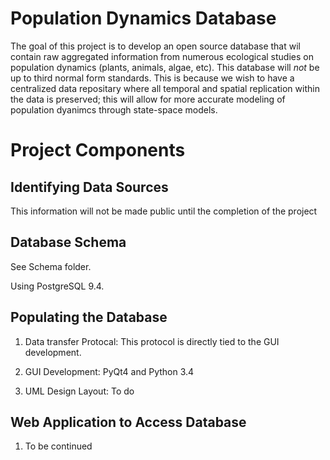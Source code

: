 Population Dynamics Database
============================

The goal of this project is to develop an open source database that wil contain raw aggregated information from numerous ecological studies on population dynamics (plants, animals, algae, etc). This database will *not* be up to third normal form standards. This is because we wish to have a centralized data repositary where all temporal and spatial replication within the data is preserved; this will allow for more accurate modeling of population dyanimcs through state-space models.

# Project Components
## Identifying Data Sources
 This information will not be made public until the completion of the project

## Database Schema
 See Schema folder.
 
 Using PostgreSQL 9.4.

## Populating the Database
  1) Data transfer Protocal: This protocol is directly tied to the GUI development. 
  
  2) GUI Development: PyQt4 and Python 3.4
  
  3) UML Design Layout: To do
  
## Web Application to Access Database
  1) To be continued
   
